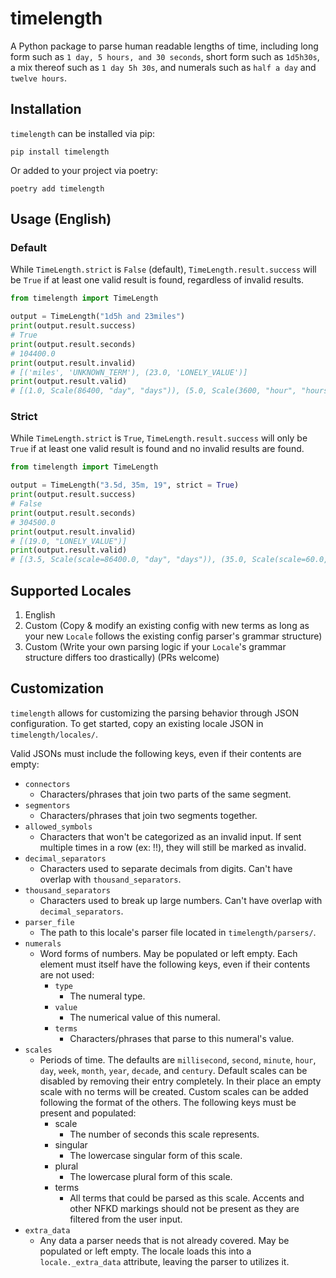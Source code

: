 # timelength
A Python package to parse human readable lengths of time, including long form such as `1 day, 5 hours, and 30 seconds`, short form such as `1d5h30s`, a mix thereof such as `1 day 5h 30s`, and numerals such as `half a day` and `twelve hours`.

## Installation
`timelength` can be installed via pip:
```
pip install timelength
```
Or added to your project via poetry:
```
poetry add timelength
```

## Usage (English)
### Default
While `TimeLength.strict` is `False` (default), `TimeLength.result.success` will be `True` if at least one valid result is found, regardless of invalid results.
```python
from timelength import TimeLength

output = TimeLength("1d5h and 23miles")
print(output.result.success)
# True
print(output.result.seconds)
# 104400.0
print(output.result.invalid)
# [('miles', 'UNKNOWN_TERM'), (23.0, 'LONELY_VALUE')]
print(output.result.valid)
# [(1.0, Scale(86400, "day", "days")), (5.0, Scale(3600, "hour", "hours"))]
```
### Strict
While `TimeLength.strict` is `True`, `TimeLength.result.success` will only be `True` if at least one valid result is found and no invalid results are found.
```python
from timelength import TimeLength

output = TimeLength("3.5d, 35m, 19", strict = True)
print(output.result.success)
# False
print(output.result.seconds)
# 304500.0
print(output.result.invalid)
# [(19.0, "LONELY_VALUE")]
print(output.result.valid)
# [(3.5, Scale(scale=86400.0, "day", "days")), (35.0, Scale(scale=60.0, "minute", "minutes"))]
```

## Supported Locales
1. English
2. Custom (Copy & modify an existing config with new terms as long as your new `Locale` follows the existing config parser's grammar structure)
3. Custom (Write your own parsing logic if your `Locale`'s grammar structure differs too drastically) (PRs welcome)

## Customization
`timelength` allows for customizing the parsing behavior through JSON configuration. To get started, copy an existing locale JSON in `timelength/locales/`.

Valid JSONs must include the following keys, even if their contents are empty: 
- `connectors`
  - Characters/phrases that join two parts of the same segment.
- `segmentors`
  - Characters/phrases that join two segments together.
- `allowed_symbols`
  - Characters that won't be categorized as an invalid input. If sent multiple times in a row (ex: !!), they will still be marked as invalid.
- `decimal_separators`
  - Characters used to separate decimals from digits. Can't have overlap with `thousand_separators`.
- `thousand_separators`
  - Characters used to break up large numbers. Can't have overlap with `decimal_separators`.
- `parser_file`
  - The path to this locale's parser file located in `timelength/parsers/`.
- `numerals`
  - Word forms of numbers. May be populated or left empty. Each element must itself have the following keys, even if their contents are not used:
    - `type`
      - The numeral type.
    - `value`
      - The numerical value of this numeral.
    - `terms`
      - Characters/phrases that parse to this numeral's value.
- `scales`
  - Periods of time. The defaults are `millisecond`, `second`, `minute`, `hour`, `day`, `week`, `month`, `year`, `decade`, and `century`. Default scales can be disabled by removing their entry completely. In their place an empty scale with no terms will be created. Custom scales can be added following the format of the others. The following keys must be present and populated:
    - scale
      - The number of seconds this scale represents.
    - singular
      - The lowercase singular form of this scale.
    - plural
      - The lowercase plural form of this scale.
    - terms
      - All terms that could be parsed as this scale. Accents and other NFKD markings should not be present as they are filtered from the user input.
- `extra_data`
  - Any data a parser needs that is not already covered. May be populated or left empty. The locale loads this into a `locale._extra_data` attribute, leaving the parser to utilizes it.
